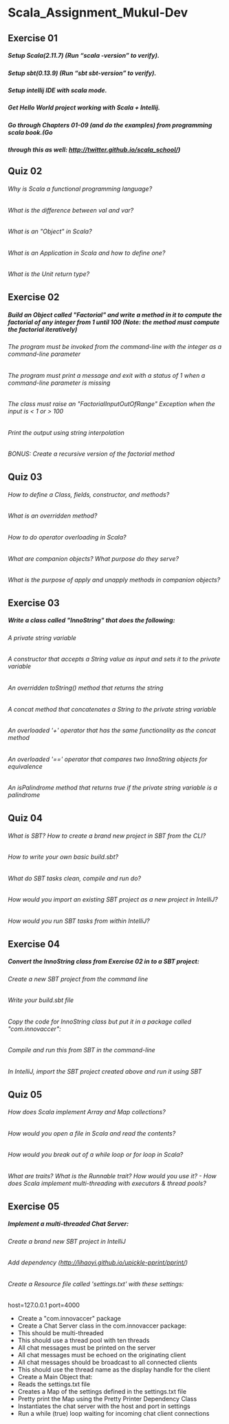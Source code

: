# Scala_Assignment_Mukul-Dev

## Exercise 01
##### Setup Scala(2.11.7) (Run “scala -version” to verify).

##### Setup sbt(0.13.9) (Run “sbt sbt-version” to verify).
##### Setup intellij IDE with scala mode.
##### Get Hello World project working with Scala + Intellij.
##### Go through Chapters 01-09 (and do the examples) from programming scala book.(Go
##### through this as well: http://twitter.github.io/scala_school/) 

## Quiz 02
###### Why is Scala a functional programming language?
###### What is the difference between val and var?
###### What is an "Object" in Scala?
###### What is an Application in Scala and how to define one?
###### What is the Unit return type? 

## Exercise 02
##### Build an Object called "Factorial" and write a method in it to compute the factorial of any integer from 1 until 100 (Note: the method must compute the factorial iteratively)
###### The program must be invoked from the command-line with the integer as a command-line parameter
###### The program must print a message and exit with a status of 1 when a command-line parameter is missing
###### The class must raise an "FactorialInputOutOfRange" Exception when the input is < 1 or > 100
###### Print the output using string interpolation
###### BONUS: Create a recursive version of the factorial method
 
## Quiz 03
###### How to define a Class, fields, constructor, and methods?
###### What is an overridden method?
###### How to do operator overloading in Scala?
###### What are companion objects? What purpose do they serve?
###### What is the purpose of apply and unapply methods in companion objects? 

## Exercise 03
##### Write a class called "InnoString" that does the following:
###### A private string variable
###### A constructor that accepts a String value as input and sets it to the private variable
###### An overridden toString() method that returns the string
###### A concat method that concatenates a String to the private string variable
###### An overloaded '+' operator that has the same functionality as the concat method
###### An overloaded '==' operator that compares two InnoString objects for equivalence
###### An isPalindrome method that returns true if the private string variable is a palindrome

## Quiz 04
###### What is SBT? How to create a brand new project in SBT from the CLI?
###### How to write your own basic build.sbt?
###### What do SBT tasks clean, compile and run do?
###### How would you import an existing SBT project as a new project in IntelliJ?
###### How would you run SBT tasks from within IntelliJ?

## Exercise 04
##### Convert the InnoString class from Exercise 02 in to a SBT project:
###### Create a new SBT project from the command line
###### Write your build.sbt file
###### Copy the code for InnoString class but put it in a package called "com.innovaccer":
###### Compile and run this from SBT in the command-line
###### In IntelliJ, import the SBT project created above and run it using SBT
## Quiz 05
###### How does Scala implement Array and Map collections?
###### How would you open a file in Scala and read the contents?
###### How would you break out of a while loop or for loop in Scala?
###### What are traits? What is the Runnable trait? How would you use it? - How does Scala implement multi-threading with executors & thread pools?

## Exercise 05
##### Implement a multi-threaded Chat Server:
###### Create a brand new SBT project in IntelliJ
###### Add dependency (http://lihaoyi.github.io/upickle-pprint/pprint/) 
###### Create a Resource file called 'settings.txt' with these settings:
 host=127.0.0.1
 port=4000
 - Create a "com.innovaccer" package
 - Create a Chat Server class in the com.innovaccer package:
 - This should be multi-threaded
 - This should use a thread pool with ten threads
 - All chat messages must be printed on the server
 - All chat messages must be echoed on the originating client
 - All chat messages should be broadcast to all connected clients
 - This should use the thread name as the display handle for the client
 - Create a Main Object that:
 - Reads the settings.txt file
 - Creates a Map of the settings defined in the settings.txt file
 - Pretty print the Map using the Pretty Printer Dependency Class
 - Instantiates the chat server with the host and port in settings
 - Run a while (true) loop waiting for incoming chat client connections 
